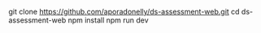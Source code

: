 git clone https://github.com/aporadonelly/ds-assessment-web.git
cd ds-assessment-web
npm install
npm run dev